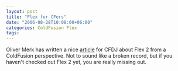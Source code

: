 ```yaml
---
layout: post
title: "Flex for CFers"
date: "2006-08-28T10:08:00+06:00"
categories: ColdFusion Flex 
tags: 
---
```


Oliver Merk has written a nice <a href="http://cfdj.sys-con.com/read/255994.htm">article</a> for CFDJ about Flex 2 from a ColdFusion perspective. Not to sound like a broken record, but if you haven't checked out Flex 2 yet, you are really missing out.